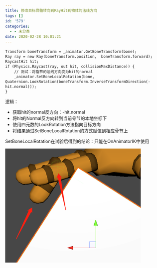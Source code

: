 ```yaml
---
title: 修改目标骨骼转向到RayHit到物体的法线方向
tags: []
id: '579'
categories:
  - - 未分类
date: 2020-02-28 10:01:21
---
```


```
Transform boneTransform = _animator.GetBoneTransform(bone);
Ray ray = new Ray(boneTransform.position,  boneTransform.forward);
RaycastHit hit;
if (Physics.Raycast(ray, out hit, collisionMaxDistance)) {
    // 测试：将指节的法线方向变为hit的normal
    _animator.SetBoneLocalRotation(bone, Quaternion.LookRotation(boneTransform.InverseTransformDirection(-hit.normal)));
}
```

逻辑：

*   获取hit的normal反方向：-hit.normal
*   将hit的Normal反方向转到当前骨节的本地坐标下
*   使用四元数的LookRotation方法指向目标方向
*   将结果通过SetBoneLocalRotation的方式赋值到相应骨节上

SetBoneLocalRotation在试验后得到的结论：只能在OnAnimatorIK中使用

![](修改目标骨骼转向到rayhit到物体的法线方向/微信截图_20200228100152.png)